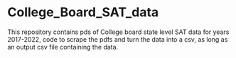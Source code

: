 # College_Board_SAT_data
This repository contains pds of College board state level SAT data for years 2017-2022, code to scrape the pdfs and turn the data into a csv, as long as an output csv file containing the data. 
